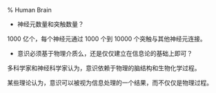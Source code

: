 % Human Brain

- 神经元数量和突触数量？

1000 亿个，每个神经元通过 1000 个到 10000 个突触与其他神经元连接。

- 意识必须基于物理介质么，还是仅仅建立在信息论的基础上即可？

多科学家和神经科学家认为，意识依赖于物理的脑结构和生物化学过程。

某些理论认为，意识可以被视为信息处理的一个结果，而不仅仅是物理过程。
